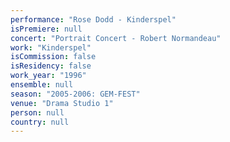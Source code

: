 ```yaml
---
performance: "Rose Dodd - Kinderspel"
isPremiere: null
concert: "Portrait Concert - Robert Normandeau"
work: "Kinderspel"
isCommission: false
isResidency: false
work_year: "1996"
ensemble: null
season: "2005-2006: GEM-FEST"
venue: "Drama Studio 1"
person: null
country: null
---
```


